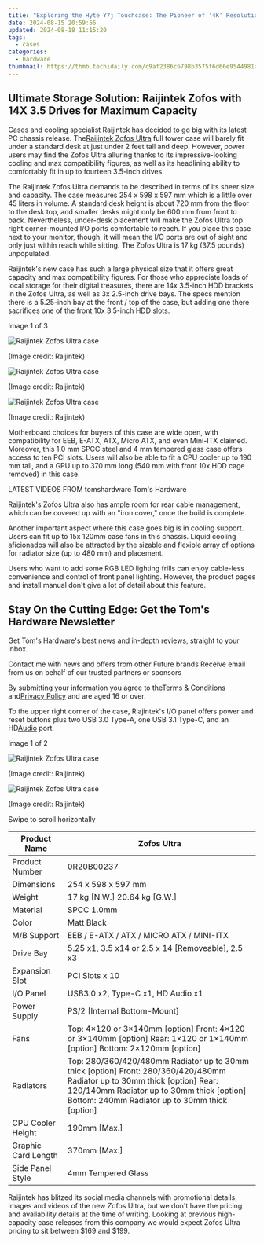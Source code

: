 ```yaml
---
title: "Exploring the Hyte Y7j Touchcase: The Pioneer of '4K' Resolution in Computing"
date: 2024-08-15 20:59:56
updated: 2024-08-18 11:15:20
tags:
  - cases
categories:
  - hardware
thumbnail: https://thmb.techidaily.com/c9af2386c6798b3575f6d66e9544981a45984b6b6be55d294d273187d6f5f1e2.jpg
---
```


## Ultimate Storage Solution: Raijintek Zofos with 14X 3.5 Drives for Maximum Capacity

Cases and cooling specialist Raijintek has decided to go big with its latest PC chassis release. The[Raijintek Zofos Ultra](https://www.raijintek.com/en/products%5Fdetail.php?ProductID=197) full tower case will barely fit under a standard desk at just under 2 feet tall and deep. However, power users may find the Zofos Ultra alluring thanks to its impressive-looking cooling and max compatibility figures, as well as its headlining ability to comfortably fit in up to fourteen 3.5-inch drives.

 The Raijintek Zofos Ultra demands to be described in terms of its sheer size and capacity. The case measures 254 x 598 x 597 mm which is a little over 45 liters in volume. A standard desk height is about 720 mm from the floor to the desk top, and smaller desks might only be 600 mm from front to back. Nevertheless, under-desk placement will make the Zofos Ultra top right corner-mounted I/O ports comfortable to reach. If you place this case next to your monitor, though, it will mean the I/O ports are out of sight and only just within reach while sitting. The Zofos Ultra is 17 kg (37.5 pounds) unpopulated.

 Raijintek's new case has such a large physical size that it offers great capacity and max compatibility figures. For those who appreciate loads of local storage for their digital treasures, there are 14x 3.5-inch HDD brackets in the Zofos Ultra, as well as 3x 2.5-inch drive bays. The specs mention there is a 5.25-inch bay at the front / top of the case, but adding one there sacrifices one of the front 10x 3.5-inch HDD slots.

 Image 1 of 3

![Raijintek Zofos Ultra case](https://vanilla.futurecdn.net/cyclingnews/media/img/missing-image.svg)

 (Image credit: Raijintek)

![Raijintek Zofos Ultra case](https://vanilla.futurecdn.net/cyclingnews/media/img/missing-image.svg)

 (Image credit: Raijintek)

![Raijintek Zofos Ultra case](https://vanilla.futurecdn.net/cyclingnews/media/img/missing-image.svg)

 (Image credit: Raijintek)

 Motherboard choices for buyers of this case are wide open, with compatibility for EEB, E-ATX, ATX, Micro ATX, and even Mini-ITX claimed. Moreover, this 1.0 mm SPCC steel and 4 mm tempered glass case offers access to ten PCI slots. Users will also be able to fit a CPU cooler up to 190 mm tall, and a GPU up to 370 mm long (540 mm with front 10x HDD cage removed) in this case.

 LATEST VIDEOS FROM tomshardware Tom's Hardware

 Raijintek's Zofos Ultra also has ample room for rear cable management, which can be covered up with an "iron cover," once the build is complete.

 Another important aspect where this case goes big is in cooling support. Users can fit up to 15x 120mm case fans in this chassis. Liquid cooling aficionados will also be attracted by the sizable and flexible array of options for radiator size (up to 480 mm) and placement.

 Users who want to add some RGB LED lighting frills can enjoy cable-less convenience and control of front panel lighting. However, the product pages and install manual don't give a lot of detail about this feature.

## Stay On the Cutting Edge: Get the Tom's Hardware Newsletter

 Get Tom's Hardware's best news and in-depth reviews, straight to your inbox.

 Contact me with news and offers from other Future brands  Receive email from us on behalf of our trusted partners or sponsors

 By submitting your information you agree to the[Terms & Conditions](https://futureplc.com/terms-conditions/) and[Privacy Policy](https://futureplc.com/privacy-policy/) and are aged 16 or over.

 To the upper right corner of the case, Riajintek's I/O panel offers power and reset buttons plus two USB 3.0 Type-A, one USB 3.1 Type-C, and an HD[Audio](https://tools.techidaily.com) port.

 Image 1 of 2

![Raijintek Zofos Ultra case](https://vanilla.futurecdn.net/cyclingnews/media/img/missing-image.svg)

 (Image credit: Raijintek)

![Raijintek Zofos Ultra case](https://vanilla.futurecdn.net/cyclingnews/media/img/missing-image.svg)

 (Image credit: Raijintek)

 Swipe to scroll horizontally

| Product Name        | Zofos Ultra                                                                                                                                                                                                                       |
| ------------------- | --------------------------------------------------------------------------------------------------------------------------------------------------------------------------------------------------------------------------------- |
| Product Number      | 0R20B00237                                                                                                                                                                                                                        |
| Dimensions          | 254 x 598 x 597 mm                                                                                                                                                                                                                |
| Weight              | 17 kg \[N.W.\] 20.64 kg \[G.W.\]                                                                                                                                                                                                  |
| Material            | SPCC 1.0mm                                                                                                                                                                                                                        |
| Color               | Matt Black                                                                                                                                                                                                                        |
| M/B Support         | EEB / E-ATX / ATX / MICRO ATX / MINI-ITX                                                                                                                                                                                          |
| Drive Bay           | 5.25 x1, 3.5 x14 or 2.5 x 14 \[Removeable\], 2.5 x3                                                                                                                                                                               |
| Expansion Slot      | PCI Slots x 10                                                                                                                                                                                                                    |
| I/O Panel           | USB3.0 x2, Type-C x1, HD Audio x1                                                                                                                                                                                                 |
| Power Supply        | PS/2 \[Internal Bottom-Mount\]                                                                                                                                                                                                    |
| Fans                | Top: 4×120 or 3×140mm \[option\] Front: 4×120 or 3×140mm \[option\] Rear: 1×120 or 1×140mm \[option\] Bottom: 2×120mm \[option\]                                                                                                  |
| Radiators           | Top: 280/360/420/480mm Radiator up to 30mm thick \[option\] Front: 280/360/420/480mm Radiator up to 30mm thick \[option\] Rear: 120/140mm Radiator up to 30mm thick \[option\] Bottom: 240mm Radiator up to 30mm thick \[option\] |
| CPU Cooler Height   | 190mm \[Max.\]                                                                                                                                                                                                                    |
| Graphic Card Length | 370mm \[Max.\]                                                                                                                                                                                                                    |
| Side Panel Style    | 4mm Tempered Glass                                                                                                                                                                                                                |

 Raijintek has blitzed its social media channels with promotional details, images and videos of the new Zofos Ultra, but we don't have the pricing and availability details at the time of writing. Looking at previous high-capacity case releases from this company we would expect Zofos Ultra pricing to sit between $169 and $199.

<ins class="adsbygoogle"
     style="display:block"
     data-ad-format="autorelaxed"
     data-ad-client="ca-pub-7571918770474297"
     data-ad-slot="1223367746"></ins>



<ins class="adsbygoogle"
     style="display:block"
     data-ad-client="ca-pub-7571918770474297"
     data-ad-slot="8358498916"
     data-ad-format="auto"
     data-full-width-responsive="true"></ins>
